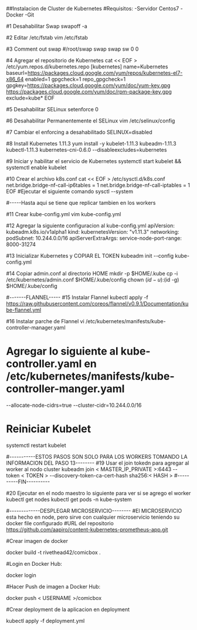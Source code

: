 
##Instalacion de Cluster de Kubernetes
#Requisitos:
-Servidor Centos7 
-Docker
-Git

#1 Desahabilitar Swap
swapoff -a

#2 Editar /etc/fstab
vim /etc/fstab

#3 Comment out swap
#/root/swap swap swap sw 0 0

#4 Agregar el repositorio de Kubernetes
cat << EOF > /etc/yum.repos.d/kubernetes.repo
[kubernetes]
name=Kubernetes
baseurl=https://packages.cloud.google.com/yum/repos/kubernetes-el7-x86_64
enabled=1
gpgcheck=1
repo_gpgcheck=1
gpgkey=https://packages.cloud.google.com/yum/doc/yum-key.gpg https://packages.cloud.google.com/yum/doc/rpm-package-key.gpg
exclude=kube*
EOF

#5 Desahabilitar SELinux
setenforce 0

#6 Desahabilitar Permanentemente el SELinux
vim /etc/selinux/config

#7 Cambiar el enforcing a desahabilitado
SELINUX=disabled

#8 Install Kubernetes 1.11.3
yum install -y kubelet-1.11.3 kubeadm-1.11.3 kubectl-1.11.3 kubernetes-cni-0.6.0 --disableexcludes=kubernetes

#9 Iniciar y habilitar el servicio de Kubernetes
systemctl start kubelet && systemctl enable kubelet

#10 Crear el archivo k8s.conf
cat << EOF >  /etc/sysctl.d/k8s.conf
net.bridge.bridge-nf-call-ip6tables = 1
net.bridge.bridge-nf-call-iptables = 1
EOF
#Ejecutar el siguiente comando
sysctl --system

#-----Hasta aqui se tiene que replicar tambien en los workers

#11 Crear kube-config.yml
vim kube-config.yml

#12 Agregar la siguiente configuracion al kube-config.yml
apiVersion: kubeadm.k8s.io/v1alpha1
kind:
kubernetesVersion: "v1.11.3"
networking:
  podSubnet: 10.244.0.0/16
apiServerExtraArgs:
  service-node-port-range: 8000-31274

#13 Inicializar Kubernetes y COPIAR EL TOKEN
kubeadm init --config kube-config.yml

#14 Copiar admin.conf al directorio HOME
mkdir -p $HOME/.kube
cp -i /etc/kubernetes/admin.conf $HOME/.kube/config
chown $(id -u):$(id -g) $HOME/.kube/config

#-------FLANNEL-----
#15 Instalar Flannel
kubectl apply -f https://raw.githubusercontent.com/coreos/flannel/v0.9.1/Documentation/kube-flannel.yml

#16 Instalar parche de Flannel
vi /etc/kubernetes/manifests/kube-controller-manager.yaml

# Agregar lo siguiente al kube-controller.yaml en /etc/kubernetes/manifests/kube-controller-manger.yaml
--allocate-node-cidrs=true
--cluster-cidr=10.244.0.0/16

# Reiniciar Kubelet
systemctl restart kubelet

#-----------ESTOS PASOS SON SOLO PARA LOS WORKERS TOMANDO LA INFORMACION DEL PASO 13--------
#19 Usar el join tokedn para agregar al worker al nodo cluster
kubeadm join < MASTER_IP_PRIVATE >:6443 --token < TOKEN > --discovery-token-ca-cert-hash sha256:< HASH >
#----------FIN----------

#20 Ejecutar en el nodo maestro lo siguiente para ver si se agrego el worker
kubectl get nodes
kubectl get pods -n kube-system

#-------------DESPLEGAR MICROSERVICIO--------
#El MICROSERVICIO esta hecho en node, pero sirve con cualquier microservicio teniendo su docker file configurado
#URL del repositorio
https://github.com/aapiro/content-kubernetes-prometheus-app.git

#Crear imagen de docker

docker build -t rivethead42/comicbox .

#Login en Docker Hub:

docker login

#Hacer Push de imagen a Docker Hub:

docker push < USERNAME >/comicbox

#Crear deployment de la aplicacion en deployment

kubectl apply -f deployment.yml

